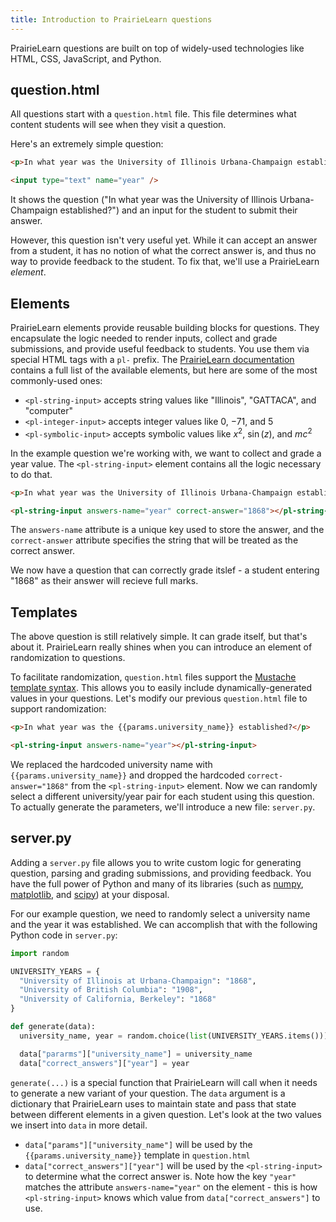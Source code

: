 ```yaml
---
title: Introduction to PrairieLearn questions
---
```


PrairieLearn questions are built on top of widely-used technologies like HTML, CSS, JavaScript, and Python.

## question.html

All questions start with a `question.html` file. This file determines what content students will see when they visit a question.

Here's an extremely simple question:

```html
<p>In what year was the University of Illinois Urbana-Champaign establised?</p>

<input type="text" name="year" />
```

It shows the question ("In what year was the University of Illinois Urbana-Champaign established?") and an input for the student to submit their answer.

However, this question isn't very useful yet. While it can accept an answer from a student, it has no notion of what the correct answer is, and thus no way to provide feedback to the student. To fix that, we'll use a PrairieLearn _element_.

## Elements

PrairieLearn elements provide reusable building blocks for questions. They encapsulate the logic needed to render inputs, collect and grade submissions, and provide useful feedback to students. You use them via special HTML tags with a `pl-` prefix. The [PrairieLearn documentation](https://prairielearn.readthedocs.io/en/latest/elements/) contains a full list of the available elements, but here are some of the most commonly-used ones:

- `<pl-string-input>` accepts string values like "Illinois", "GATTACA", and "computer"
- `<pl-integer-input>` accepts integer values like $0$, $-71$, and $5$
- `<pl-symbolic-input>` accepts symbolic values like $x^2$, $\sin(z)$, and $mc^2$

In the example question we're working with, we want to collect and grade a year value. The `<pl-string-input>` element contains all the logic necessary to do that.

```html
<p>In what year was the University of Illinois Urbana-Champaign established?</p>

<pl-string-input answers-name="year" correct-answer="1868"></pl-string-input>
```

The `answers-name` attribute is a unique key used to store the answer, and the `correct-answer` attribute specifies the string that will be treated as the correct answer.

We now have a question that can correctly grade itslef - a student entering "1868" as their answer will recieve full marks.

## Templates

The above question is still relatively simple. It can grade itself, but that's about it. PrairieLearn really shines when you can introduce an element of randomization to questions.

To facilitate randomization, `question.html` files support the [Mustache template syntax](https://mustache.github.io). This allows you to easily include dynamically-generated values in your questions. Let's modify our previous `question.html` file to support randomization:

```html
<p>In what year was the {{params.university_name}} established?</p>

<pl-string-input answers-name="year"></pl-string-input>
```

We replaced the hardcoded university name with `{{params.university_name}}` and dropped the hardcoded `correct-answer="1868"` from the `<pl-string-input>` element. Now we can randomly select a different university/year pair for each student using this question. To actually generate the parameters, we'll introduce a new file: `server.py`.

## server.py

Adding a `server.py` file allows you to write custom logic for generating question, parsing and grading submissions, and providing feedback. You have the full power of Python and many of its libraries (such as [numpy](https://numpy.org), [matplotlib](https://matplotlib.org), and [scipy](https://www.scipy.org)) at your disposal.

For our example question, we need to randomly select a university name and the year it was established. We can accomplish that with the following Python code in `server.py`:

```python
import random

UNIVERSITY_YEARS = {
  "University of Illinois at Urbana-Champaign": "1868",
  "University of British Columbia": "1908",
  "University of California, Berkeley": "1868"
}

def generate(data):
  university_name, year = random.choice(list(UNIVERSITY_YEARS.items()))

  data["pararms"]["university_name"] = university_name
  data["correct_answers"]["year"] = year
```

`generate(...)` is a special function that PrairieLearn will call when it needs to generate a new variant of your question. The `data` argument is a dictionary that PrairieLearn uses to maintain state and pass that state between different elements in a given question. Let's look at the two values we insert into `data` in more detail.

- `data["params"]["university_name"]` will be used by the `{{params.university_name}}` template in `question.html`
- `data["correct_answers"]["year"]` will be used by the `<pl-string-input>` to determine what the correct answer is. Note how the key `"year"` matches the attribute `answers-name="year"` on the element - this is how `<pl-string-input>` knows which value from `data["correct_answers"]` to use.
